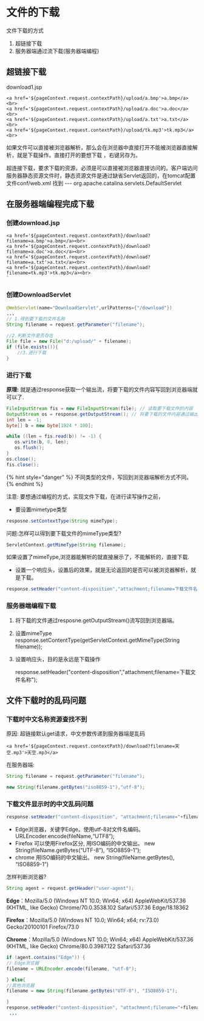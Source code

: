 # 文件的下载

文件下载的方式

1. 超链接下载
2. 服务器端通过流下载\(服务器端编程\)

## 超链接下载

download1.jsp

```text
<a href='${pageContext.request.contextPath}/upload/a.bmp'>a.bmp</a><br>
<a href='${pageContext.request.contextPath}/upload/a.doc'>a.doc</a><br>
<a href='${pageContext.request.contextPath}/upload/a.txt'>a.txt</a><br>
<a href='${pageContext.request.contextPath}/upload/tk.mp3'>tk.mp3</a><br>
```

如果文件可以直接被浏览器解析，那么会在浏览器中直接打开不能被浏览器直接解析，就是下载操作。直接打开的要想下载 ，右键另存为。

超连接下载，要求下载的资源，必须是可以直接被浏览器直接访问的。客户端访问服务器静态资源文件时，静态资源文件是通过缺省Servlet返回的，在tomcat配置文件conf/web.xml 找到 --- org.apache.catalina.servlets.DefaultServlet

## 在服务器端编程完成下载

### 创建download.jsp

```text
<a href='${pageContext.request.contextPath}/download?filename=a.bmp'>a.bmp</a><br>
<a href='${pageContext.request.contextPath}/download?filename=a.doc'>a.doc</a><br>
<a href='${pageContext.request.contextPath}/download?filename=a.txt'>a.txt</a><br>
<a href='${pageContext.request.contextPath}/download?filename=tk.mp3'>tk.mp3</a><br>
`
```

### 创建DownloadServlet

```java
@WebServlet(name="DownloadServlet",urlPatterns={"/download"})
...
// 1.得到要下载的文件名称
String filename = request.getParameter("filename");

//2.判断文件是否存在
File file = new File("d:/upload/" + filename);
if (file.exists()){
    //3.进行下载
}
```

### 进行下载

**原理:** 就是通过response获取一个输出流，将要下载的文件内容写回到浏览器端就可以了.

```java
FileInputStream fis = new FileInputStream(file); // 读取要下载文件的内容
OutputStream os = response.getOutputStream(); // 将要下载的文件内容通过输出流写回到浏览器端.
int len = -1;
byte[] b = new byte[1024 * 100];

while ((len = fis.read(b)) != -1) {
   os.write(b, 0, len);
   os.flush();
}
os.close();
fis.close();
```

{% hint style="danger" %}
不同类型的文件，写回到浏览器端解析方式不同。
{% endhint %}

注意: 要想通过编程的方式，实现文件下载，在进行读写操作之前，

* 要设置mimetype类型

```java
resposne.setContextType(String mimeType);
```

问题:怎样可以得到要下载文件的mimeType类型?

```java
ServletContext.getMimeType(String filename);
```

如果设置了mimeType,浏览器能解析的就直接展示了，不能解析的，直接下载.

* 设置一个响应头，设置后的效果，就是无论返回的是否可以被浏览器解析，就是下载。

```java
response.setHeader("content-disposition","attachment;filename=下载文件名称");
```

### 服务器端编程下载

1. 将下载的文件通过resposne.getOutputStream\(\)流写回到浏览器端。
2. 设置mimeType  response.setContentType\(getServletContext.getMimeType\(String filename\)\);
3. 设置响应头，目的是永远是下载操作

   response.setHeader\("content-disposition","attachment;filename=下载文件名称"\);

## 文件下载时的乱码问题

### 下载时中文名称资源查找不到

原因: 超链接默认get请求，中文参数传递到服务器端是乱码

```text
<a href='${pageContext.request.contextPath}/download?filename=天空.mp3'>天空.mp3</a>
```

在服务器端:

```java
String filename = request.getParameter("filename");

new String(filename.getBytes("iso8859-1"),"utf-8");
```

### 下载文件显示时的中文乱码问题

```java
response.setHeader("content-disposition", "attachment;filename="+filename);
```

* Edge浏览器，关键字Edge。使用utf-8对文件名编码。URLEncoder.encode\(fileName,“UTF8”\);
* Firefox 可以使用Firefox区分, 用ISO编码的中文输出。 new String\(fileName.getBytes\(“UTF-8”\), “ISO8859-1”\);
* chrome 用ISO编码的中文输出。 new String\(fileName.getBytes\(\), “ISO8859-1”\)

怎样判断浏览器?

```java
String agent = request.getHeader("user-agent");
```

**Edge**：Mozilla/5.0 \(Windows NT 10.0; Win64; x64\) AppleWebKit/537.36 \(KHTML, like Gecko\) Chrome/70.0.3538.102 Safari/537.36 Edge/18.18362

**Firefox**：Mozilla/5.0 \(Windows NT 10.0; Win64; x64; rv:73.0\) Gecko/20100101 Firefox/73.0

**Chrome**：Mozilla/5.0 \(Windows NT 10.0; Win64; x64\) AppleWebKit/537.36 \(KHTML, like Gecko\) Chrome/80.0.3987.122 Safari/537.36

```java
if (agent.contains("Edge")) {
// Edge浏览器
filename = URLEncoder.encode(filename, "utf-8");

} else{
//其他浏览器
filename = new String(filename.getBytes("UTF-8"), "ISO8859-1");

}
response.setHeader("content-disposition", "attachment;filename="+filename);
 ...
```


